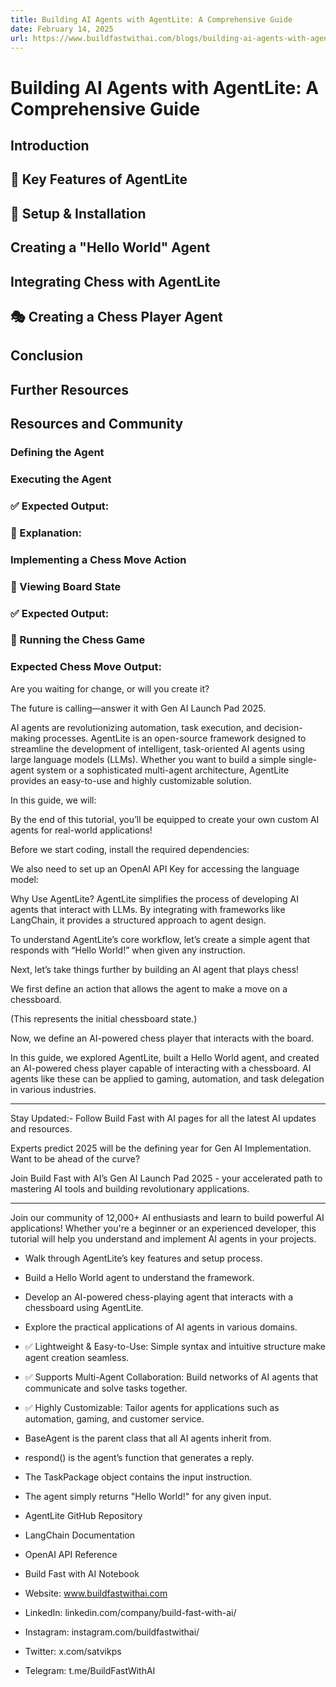 ```yaml
---
title: Building AI Agents with AgentLite: A Comprehensive Guide
date: February 14, 2025
url: https://www.buildfastwithai.com/blogs/building-ai-agents-with-agentlite-a-comprehensive-guide
---
```


# Building AI Agents with AgentLite: A Comprehensive Guide

## Introduction

## 🔹 Key Features of AgentLite

## 🚀 Setup & Installation

## Creating a "Hello World" Agent

## Integrating Chess with AgentLite

## 🎭 Creating a Chess Player Agent

## Conclusion

## Further Resources

## Resources and Community

### Defining the Agent

### Executing the Agent

### ✅ Expected Output:

### 📌 Explanation:

### Implementing a Chess Move Action

### 👀 Viewing Board State

### ✅ Expected Output:

### 🔄 Running the Chess Game

### Expected Chess Move Output:

Are you waiting for change, or will you create it?

The future is calling—answer it with Gen AI Launch Pad 2025.

AI agents are revolutionizing automation, task execution, and decision-making processes. AgentLite is an open-source framework designed to streamline the development of intelligent, task-oriented AI agents using large language models (LLMs). Whether you want to build a simple single-agent system or a sophisticated multi-agent architecture, AgentLite provides an easy-to-use and highly customizable solution.

In this guide, we will:

By the end of this tutorial, you’ll be equipped to create your own custom AI agents for real-world applications!

Before we start coding, install the required dependencies:

We also need to set up an OpenAI API Key for accessing the language model:

Why Use AgentLite? AgentLite simplifies the process of developing AI agents that interact with LLMs. By integrating with frameworks like LangChain, it provides a structured approach to agent design.

To understand AgentLite’s core workflow, let’s create a simple agent that responds with “Hello World!” when given any instruction.

Next, let’s take things further by building an AI agent that plays chess!

We first define an action that allows the agent to make a move on a chessboard.

(This represents the initial chessboard state.)

Now, we define an AI-powered chess player that interacts with the board.

In this guide, we explored AgentLite, built a Hello World agent, and created an AI-powered chess player capable of interacting with a chessboard. AI agents like these can be applied to gaming, automation, and task delegation in various industries.

---------------------------

Stay Updated:- Follow Build Fast with AI pages for all the latest AI updates and resources.

Experts predict 2025 will be the defining year for Gen AI Implementation. Want to be ahead of the curve?

Join Build Fast with AI’s Gen AI Launch Pad 2025 - your accelerated path to mastering AI tools and building revolutionary applications.

---------------------------

Join our community of 12,000+ AI enthusiasts and learn to build powerful AI applications! Whether you're a beginner or an experienced developer, this tutorial will help you understand and implement AI agents in your projects.

* Walk through AgentLite’s key features and setup process.
* Build a Hello World agent to understand the framework.
* Develop an AI-powered chess-playing agent that interacts with a chessboard using AgentLite.
* Explore the practical applications of AI agents in various domains.

* ✅ Lightweight & Easy-to-Use: Simple syntax and intuitive structure make agent creation seamless.
* ✅ Supports Multi-Agent Collaboration: Build networks of AI agents that communicate and solve tasks together.
* ✅ Highly Customizable: Tailor agents for applications such as automation, gaming, and customer service.

* BaseAgent is the parent class that all AI agents inherit from.
* respond() is the agent’s function that generates a reply.
* The TaskPackage object contains the input instruction.
* The agent simply returns "Hello World!" for any given input.

* AgentLite GitHub Repository
* LangChain Documentation
* OpenAI API Reference
* Build Fast with AI Notebook

* Website: www.buildfastwithai.com
* LinkedIn: linkedin.com/company/build-fast-with-ai/
* Instagram: instagram.com/buildfastwithai/
* Twitter: x.com/satvikps
* Telegram: t.me/BuildFastWithAI

